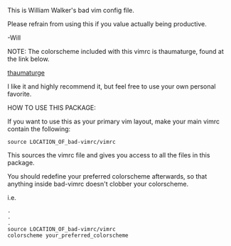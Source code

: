 This is William Walker's bad vim config file.

Please refrain from using this if you value actually being productive.

-Will

NOTE:
The colorscheme included with this vimrc is thaumaturge, found at the link below.

[thaumaturge](https://github.com/baines/vim-colorscheme-thaumaturge)

I like it and highly recommend it, but feel free to use your own personal favorite.


HOW TO USE THIS PACKAGE:

If you want to use this as your primary vim layout, make your
	main vimrc contain the following:

~~~vim
source LOCATION_OF_bad-vimrc/vimrc
~~~

This sources the vimrc file and gives you access to all the files in this package.

You should redefine your preferred colorscheme afterwards, so that anything inside
bad-vimrc doesn't clobber your colorscheme.

i.e.

~~~vim
.
.
.
source LOCATION_OF_bad-vimrc/vimrc
colorscheme your_preferred_colorscheme
~~~



